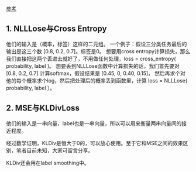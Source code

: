 [参考](https://blog.csdn.net/ysngki/article/details/114983706)
## 1. NLLLose与Cross Entropy
他们的输入是（概率，标签）这样的二元组。
一个例子：假设三分类任务最后的输出是这三个数 [0.8, 0.2, 0.7]。标签是0。
想要用cross entropy计算损失，那么我们直接把这两个丢进去就好了，不用做任何处理，loss = cross_entropy( probability, label )。
想要丢到NLLLose函数中计算损失的话，我们首先要对 [0.8, 0.2, 0.7] 计算softmax，假设结果是 [0.45, 0, 0.40, 0.15]， 然后再求个对他的每个概率求个log，然后把处理后的概率丢到函数里，计算 loss = NLLLose( probability, label ）。

## 2. MSE与KLDivLoss
他们的输入是一串向量，label也是一串向量，所以可以用来衡量两串向量间的接近程度。

经过数学证明，KLDiv是恒大于0的，可以放心使用。至于它和MSE之间的效果区别，笔者目前未知，大家可留言分享。

KLDiv还会用在label smoothing中。

